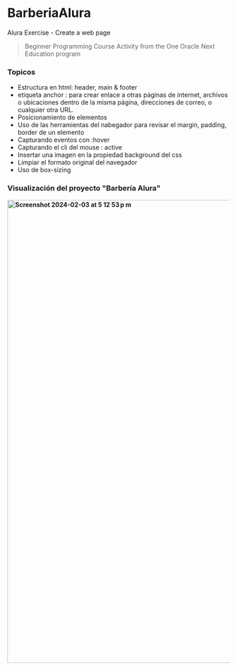 # BarberiaAlura
Alura Exercise - Create a web page 
> Beginner Programming Course Activity from the One Oracle Next Education program


### Topicos
- Estructura en html: header, main & footer
- etiqueta anchor <a>: para crear enlace a otras páginas de internet, archivos o ubicaciones dentro de la misma página, direcciones de correo, o cualquier otra URL.
- Posicionamiento de elementos
- Uso de las herramientas del nabegador para revisar el margin, padding, border de un elemento
- Capturando eventos con :hover
- Capturando el cli del mouse : active
- Insertar una imagen en la propiedad background del css
- Limpiar el formato original del navegador
- Uso de box-sizing 

### <b> Visualización del proyecto "Barbería Alura" <b>
<img width="1049" alt="Screenshot 2024-02-03 at 5 12 53 p m" src="https://github.com/DulceItamar/BarberiaAlura/assets/98665735/95314927-7706-4186-b560-edf83bd15fdd">
